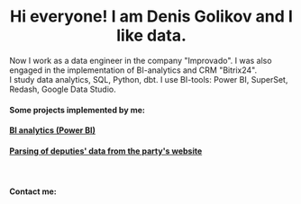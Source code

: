 <h1 align="center">Hi everyone! I am Denis Golikov and I like data.</h1>

Now I work as a data engineer in the company "Improvado".
I was also engaged in the implementation of BI-analytics and CRM "Bitrix24".  
I study data analytics, SQL, Python, dbt.
I use BI-tools: Power BI, SuperSet, Redash, Google Data Studio.

#### Some projects implemented by me:
<h4 align="left"><a href="https://golikum.github.io/Public/" target="_blank">BI analytics (Power BI)</a></h4>
<h4 align="left"><a href="https://github.com/Golikum/Public/blob/3431b2bbfe456967eb4825dd6cc2c913722778e3/Parsing%20of%20deputies/Parsing.md" target="_blank">Parsing of deputies' data from the party's website</a></h4>

<br>

#### Contact me:
<a href = "https://www.linkedin.com/in/denisgolikov"><img src = "https://img.shields.io/badge/linkedin-%230077B5.svg?style=for-the-badge&logo=linkedin&logoColor=white" alt = ""></a>
<a href = "https://t.me/denisgolikov"><img src = "https://img.shields.io/badge/Telegram-2CA5E0?style=for-the-badge&logo=telegram&logoColor=white" alt = ""></a>


<!--
### Hello! 👋
**Golikum/Golikum** is a ✨ _special_ ✨ repository because its `README.md` (this file) appears on your GitHub profile.

Here are some ideas to get you started:

- 🔭 I’m currently working on ...
- 🌱 I’m currently learning ...
- 👯 I’m looking to collaborate on ...
- 🤔 I’m looking for help with ...
- 💬 Ask me about ...
- 📫 How to reach me: ...
- 😄 Pronouns: ...
- ⚡ Fun fact: ...
-->
